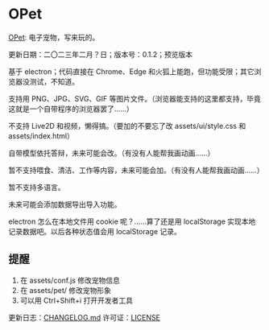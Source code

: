 # OPet
[OPet](https://gitee.com/Jeun1358/opet): 电子宠物，写来玩的。

更新日期：二〇二三年二月？日；版本号：0.1.2；预览版本

基于 electron；代码直接在 Chrome、Edge 和火狐上能跑，但功能受限；其它浏览器没测试，不知道。

支持用 PNG、JPG、SVG、GIF 等图片文件。（浏览器能支持的这里都支持，毕竟这就是一个自带程序的浏览器罢了……）

不支持 Live2D 和视频，懒得搞。（要加的不要忘了改 assets/ui/style.css 和 assets/index.html）

自带模型依托答辩，未来可能会改。（有没有人能帮我画动画……）

暂不支持喂食、清洁、工作等内容，未来可能会加。（有没有人能帮我画动画……）

暂不支持多语言。

未来可能会添加数据导出导入功能。

electron 怎么在本地文件用 cookie 呢？……算了还是用 localStorage 实现本地记录数据吧。以后各种状态值会用 localStorage 记录。

## 提醒
1. 在 assets/conf.js 修改宠物信息
2. 在 assets/pet/ 修改宠物形象
3. 可以用 Ctrl+Shift+i 打开开发者工具

更新日志：[CHANGELOG.md](CHANGELOG.md)
许可证：[LICENSE](LICENSE)
